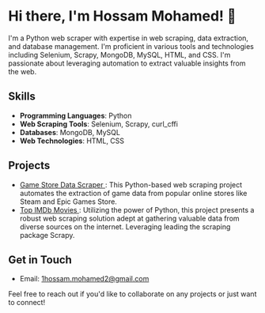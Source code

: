 # Hi there, I'm Hossam Mohamed! 👋

I'm a Python web scraper with expertise in web scraping, data extraction, and database management. I'm proficient in various tools and technologies including Selenium, Scrapy, MongoDB, MySQL, HTML, and CSS. I'm passionate about leveraging automation to extract valuable insights from the web.

## Skills

- **Programming Languages**: Python
- **Web Scraping Tools**: Selenium, Scrapy, curl_cffi
- **Databases**: MongoDB, MySQL
- **Web Technologies**: HTML, CSS

## Projects

- [ Game Store Data Scraper ](https://github.com/HossamMohamed12/Game-Store-Data-Scraper): This Python-based web scraping project automates the extraction of game data from popular online stores like Steam and Epic Games Store.
- [Top IMDb Movies ](https://github.com/HossamMohamed12/Top-IMDb-Movies): Utilizing the power of Python, this project presents a robust web scraping solution adept at gathering valuable data from diverse sources on the internet. Leveraging leading the scraping package Scrapy.
## Get in Touch

- Email: 1hossam.mohamed2@gmail.com
  
Feel free to reach out if you'd like to collaborate on any projects or just want to connect!



